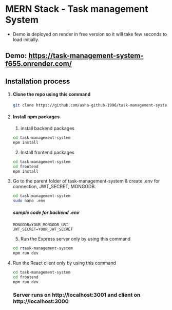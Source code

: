 # MERN Stack - Task management System

- Demo is deployed on render in free version so it will take few seconds to load initially.

## Demo: https://task-management-system-f655.onrender.com/

## Installation process

1. #### Clone the repo using this command

   ```bash
   git clone https://github.com/asha-github-1996/task-management-system.git
   ```

2. #### Install npm packages

   1. install backend packages

   ```bash
   cd task-management-system
   npm install
   ```

   2. Install frontend packages

   ```bash
   cd task-management-system
   cd frontend
   npm install
   ```

3. Go to the parent folder of task-management-system & create .env for connection, JWT_SECRET, MONGODB.

   ```bash
   cd task-management-system
   sudo nano .env
   ```

   ##### sample code for backend .env

   ```env
   MONGODB=YOUR_MONGODB_URI
   JWT_SECRET=YOUR_JWT_SECRET
   ```

   5. Run the Express server only by using this command

   ```bash
   cd rtask-management-system
   npm run dev
   ```

4. Run the React client only by using this command

   ```bash
   cd task-management-system
   cd frontend
   npm run dev
   ```

   ### Server runs on http://localhost:3001 and client on http://localhost:3000
